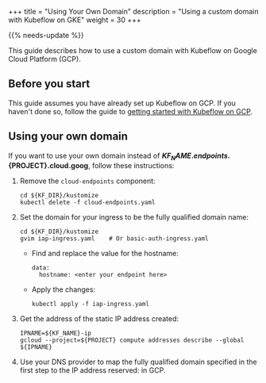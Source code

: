 +++
title = "Using Your Own Domain"
description = "Using a custom domain with Kubeflow on GKE"
weight = 30
+++

{{% needs-update %}}

This guide describes how to use a custom domain with Kubeflow on Google Cloud 
Platform (GCP).

## Before you start

This guide assumes you have already set up Kubeflow on GCP. If you haven't done
so, follow the guide to 
[getting started with Kubeflow on GCP](/docs/gke/deploy/).

## Using your own domain

If you want to use your own domain instead of **${KF_NAME}.endpoints.${PROJECT}.cloud.goog**, follow these instructions:

1. Remove the `cloud-endpoints` component:

    ```
    cd ${KF_DIR}/kustomize
    kubectl delete -f cloud-endpoints.yaml
    ```

1. Set the domain for your ingress to be the fully qualified domain name:

    ```
    cd ${KF_DIR}/kustomize
    gvim iap-ingress.yaml    # Or basic-auth-ingress.yaml
    ```

   * Find and replace the value for the hostname:

     ```
     data:
       hostname: <enter your endpoint here>
     ```

   * Apply the changes:

     ```
     kubectl apply -f iap-ingress.yaml
     ```

1. Get the address of the static IP address created:

    ```
    IPNAME=${KF_NAME}-ip
    gcloud --project=${PROJECT} compute addresses describe --global ${IPNAME}
    ```

1. Use your DNS provider to map the fully qualified domain specified in the first step to the IP address reserved:
   in GCP.
